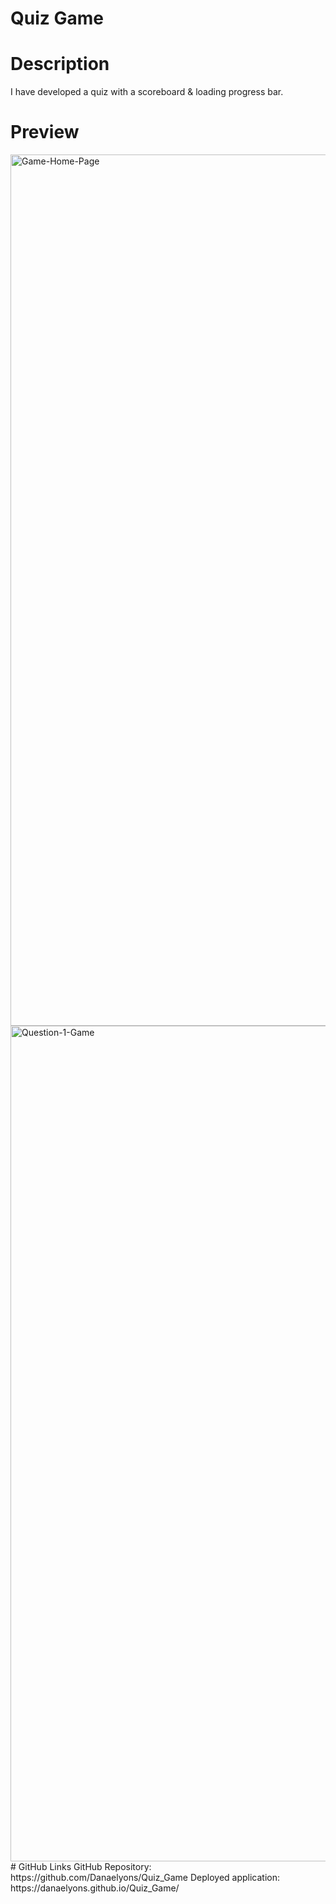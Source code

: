 # Quiz Game
# Description
I have developed a quiz with a scoreboard & loading progress bar. 
# Preview
<img width="1394" alt="Game-Home-Page" src="https://user-images.githubusercontent.com/118503247/215940047-895d946b-caa9-4444-852a-3b9599a486e7.png">

<img width="1337" alt="Question-1-Game" src="https://user-images.githubusercontent.com/118503247/215940054-1f6b4f16-8719-4c23-81a5-ffc94c5e1d92.png">
# GitHub Links
GitHub Repository: https://github.com/Danaelyons/Quiz_Game
Deployed application: https://danaelyons.github.io/Quiz_Game/

